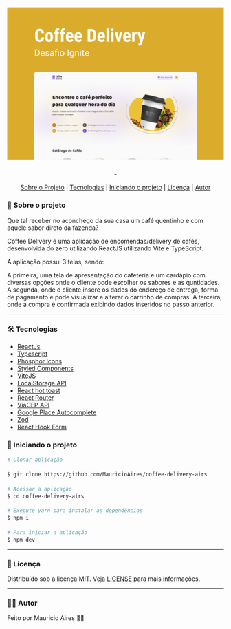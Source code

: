 <h1 align="center">
    <img src="./cover.png">
</h1>
<p align="center">
-
</p>

<p align="center">
 <a href="#sobre-o-projeto">Sobre o Projeto</a> |
 <a href="#tecnologias">Tecnologias</a> |
 <a href="#iniciando-o-projeto">Iniciando o projeto</a> |
 <a href="#licença">Licença</a> |
 <a href="#autor">Autor</a>
</p>

### 🎉 Sobre o projeto

Que tal receber no aconchego da sua casa um café quentinho e com aquele sabor direto da fazenda?

Coffee Delivery é uma aplicação de encomendas/delivery de cafés, desenvolvida do zero utilizando ReactJS utilizando Vite e TypeScript.

A aplicação possui 3 telas, sendo:

A primeira, uma tela de apresentação do cafeteria e um cardápio com diversas opções onde o cliente pode escolher os sabores e as quntidades.
A segunda, onde o cliente insere os dados do endereço de entrega, forma de pagamento e pode visualizar e alterar o carrinho de compras.
A terceira, onde a compra é confirmada exibindo dados inseridos no passo anterior.

---

### 🛠️ Tecnologias

<!-- - [AutoAnimate](https://auto-animate.formkit.com/) -->

- [ReactJs](https://reactjs.org/)
- [Typescript](https://www.typescriptlang.org/)
- [Phosphor Icons](https://phosphoricons.com/)
- [Styled Components](https://styled-components.com/)
- [ViteJS](https://vitejs.dev/)
- [LocalStorage API](https://developer.mozilla.org/pt-BR/docs/Web/API/Window/localStorage)
- [React hot toast](https://react-hot-toast.com/)
- [React Router](https://reactrouter.com/en/main)
- [ViaCEP API](https://viacep.com.br/)
- [Google Place Autocomplete](https://developers.google.com/maps/documentation/places/web-service/autocomplete)
- [Zod](https://zod.dev/)
- [React Hook Form](https://react-hook-form.com/)

### 🚀 Iniciando o projeto

```bash
# Clonar aplicação

$ git clone https://github.com/MauricioAires/coffee-delivery-airs

# Acessar a aplicação
$ cd coffee-delivery-airs

# Execute yarn para instalar as dependências
$ npm i

# Para iniciar a aplicação
$ npm dev

```

---

### 📝 Licença

Distribuído sob a licença MIT.
Veja [LICENSE](LICENSE) para mais informações.

---

### 👨‍💻 Autor

Feito por Mauricio Aires 👋🏽
